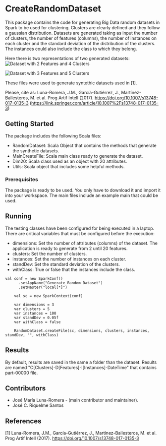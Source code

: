 # CreateRandomDataset

This package contains the code for generating Big Data random datasets in Spark to be used for clustering. Clusters are clearly defined and they follow a gaussian distribution. Datasets are generated taking as input the number of clusters, the number of features (columns), the number of instances on each cluster and the standard deviation of the distribution of the clusters. The instances could also include the class to which they belong.

Here there is two representations of two generated datasets:
![Dataset with 2 Features and 4 Clusters](https://github.com/josemarialuna/CreateRandomDataset/blob/master/2Features-4Clusters.PNG)

![Dataset with 3 Features and 5 Clusters](https://github.com/josemarialuna/CreateRandomDataset/blob/master/3Features-5Clusters.PNG)

These files were used to generate syntethic datasets used in [1].

Please, cite as: Luna-Romera, J.M., García-Gutiérrez, J., Martínez-Ballesteros, M. et al. Prog Artif Intell (2017). https://doi.org/10.1007/s13748-017-0135-3 (https://link.springer.com/article/10.1007%2Fs13748-017-0135-3)

## Getting Started
The package includes the following Scala files:
* RandomDataset: Scala Object that contains the methods that generate the synthetic datasets.
* MainCreateFile: Scala main class ready to generate the dataset.
* Dim20: Scala class used as an object with 20 attributes.
* Utils: Scala object that includes some helpful methods.

### Prerequisites

The package is ready to be used. You only have to download it and import it into your workspace. The main files include an example main that could be used.

## Running

The testing classes have been configured for being executed in a laptop. There are critical variables that must be configured before the execution:
* dimensions: Set the number of attributes (columns) of the dataset. The application is ready to generate from 2 until 20 features.
* clusters: Set the number of clusters.
* instances: Set the number of instances on each cluster.
* standDev: Set the standard deviation of the clusters.
* withClass: True or false that the instances include the class.


```
val conf = new SparkConf()
      .setAppName("Generate Random Dataset")
      .setMaster("local[*]")

    val sc = new SparkContext(conf)

    var dimensions = 3
    var clusters = 5
    var instances = 100
    var standDev = 0.05f
    var withClass = false

    RandomDataset.createFile(sc, dimensions, clusters, instances, standDev, "", withClass)
```


## Results

By default, results are saved in the same a folder than the dataset. Results are named "C[Clusters]-D[Features]-I[Instances]-DateTime" that contains part-00000 file. 

## Contributors

* José María Luna-Romera - (main contributor and maintainer).
* José C. Riquelme Santos

## References

[1] Luna-Romera, J.M., García-Gutiérrez, J., Martínez-Ballesteros, M. et al. Prog Artif Intell (2017). https://doi.org/10.1007/s13748-017-0135-3

